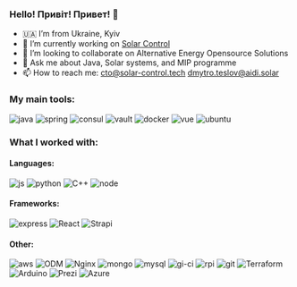 ### Hello! Привіт! Привет! 👋

- 🇺🇦 I’m from Ukraine, Kyiv
- 🔭 I’m currently working on [Solar Control](https://solar-control.tech)
- 👯 I’m looking to collaborate on Alternative Energy Opensource Solutions
- 💬 Ask me about Java, Solar systems, and MIP programme
- 📫 How to reach me: [cto@solar-control.tech](mailto:cto@solar-control.tech) [dmytro.teslov@aidi.solar](mailto:dmytro.teslov@aidi.solar)

### My main tools:

![java](https://img.shields.io/badge/java-%23ED8B00.svg?&style=for-the-badge&logo=java&logoColor=white)
![spring](https://img.shields.io/badge/spring%20-%236DB33F.svg?&style=for-the-badge&logo=spring&logoColor=white)
![consul](https://img.shields.io/badge/-consul%20-C51A4A?style=for-the-badge&logo=consul)
![vault](https://img.shields.io/badge/Vault%20-%23000000.svg?&style=for-the-badge&logo=vault&logoColor=white)
![docker](https://img.shields.io/badge/docker%20-%230db7ed.svg?&style=for-the-badge&logo=docker&logoColor=white)
![vue](https://img.shields.io/badge/vuejs%20-%2335495e.svg?&style=for-the-badge&logo=vue.js&logoColor=%234FC08D)
![ubuntu](https://img.shields.io/badge/Ubuntu-E95420?style=for-the-badge&logo=ubuntu&logoColor=white)

### What I worked with:
#### Languages: 
![js](https://img.shields.io/badge/javascript%20-%23323330.svg?&style=for-the-badge&logo=javascript&logoColor=%23F7DF1E) ![python](https://img.shields.io/badge/python%20-%2314354C.svg?&style=for-the-badge&logo=python&logoColor=white) <img alt="C++" src="https://img.shields.io/badge/c++%20-%2300599C.svg?&style=for-the-badge&logo=c%2B%2B&ogoColor=white"/> ![node](https://img.shields.io/badge/node.js%20-%2343853D.svg?&style=for-the-badge&logo=node.js&logoColor=white)
#### Frameworks:
![express](https://img.shields.io/badge/express.js%20-%23404d59.svg?&style=for-the-badge) <img alt="React" src="https://img.shields.io/badge/react%20-%2320232a.svg?&style=for-the-badge&logo=react&logoColor=%2361DAFB"/> <img alt="Strapi" src="https://img.shields.io/badge/strapi%20-%232E7EEA.svg?&style=for-the-badge&logo=strapi&logoColor=white" />
#### Other:
![aws](https://img.shields.io/badge/AWS%20-%23FF9900.svg?&style=for-the-badge&logo=amazon-aws&logoColor=white)
<img alt="ODM" src="https://img.shields.io/badge/WebODM%20-%23ffffff.svg?&style=for-the-badge&logo=OpenDroneMap&logoColor=black"/>  <img alt="Nginx" src="https://img.shields.io/badge/nginx%20-%23009639.svg?&style=for-the-badge&logo=nginx&logoColor=white"/> 
![mongo](https://img.shields.io/badge/MongoDB-%234ea94b.svg?&style=for-the-badge&logo=mongodb&logoColor=white)
![mysql](https://img.shields.io/badge/mysql-%2300f.svg?&style=for-the-badge&logo=mysql&logoColor=white)
![gi-ci](https://img.shields.io/badge/github%20actions%20-%232671E5.svg?&style=for-the-badge&logo=github%20actions&logoColor=white)
![rpi](https://img.shields.io/badge/-Raspberry%20Pi-C51A4A?style=for-the-badge&logo=Raspberry-Pi)
![git](https://img.shields.io/badge/git%20-%23F05033.svg?&style=for-the-badge&logo=git&logoColor=white) <img alt="Terraform" src="https://img.shields.io/badge/terraform%20-%235835CC.svg?&style=for-the-badge&logo=terraform&logoColor=white"/> <img alt="Arduino" src="https://img.shields.io/badge/-Arduino-00979D?style=for-the-badge&logo=Arduino&logoColor=white"/> <img alt="Prezi" src="https://img.shields.io/badge/Prezi%20-%23000000.svg?&style=for-the-badge&logo=Prezi&logoColor=white"/> <img alt="Azure" src="https://img.shields.io/badge/nextcloud%20-%230072C6.svg?&style=for-the-badge&logo=nextcloud&logoColor=white"/>
